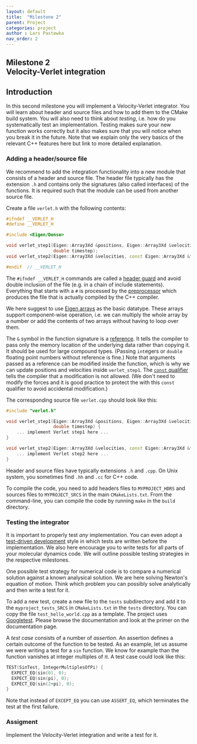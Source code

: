 ```yaml
---
layout: default
title:  "Milestone 2"
parent: Project
categories: project
author : Lars Pastewka
nav_order: 2
---
```


## Milestone 2 <br/> Velocity-Verlet integration

## Introduction

In this second milestone you will implement a Velocity-Verlet integrator. You will learn about header and source
files and how to add them to the CMake build system. You will also need to think about *testing*, i.e. how do
you systematically test an implementation. Testing makes sure your new function works correctly but it also makes
sure that you will notice when you break it in the future. Note that we explain only the very basics of the
relevant C++ features here but link to more detailed explanation.

### Adding a header/source file

We recommend to add the integration functionality into a new module that consists of a header and source file.
The header file typically has the extension `.h` and contains only the signatures (also called interfaces) of
the functions. It is required such that the module can be used from another source file.

Create a file `verlet.h` with the following contents:
```c++
#ifndef __VERLET_H
#define __VERLET_H

#include <Eigen/Dense>

void verlet_step1(Eigen::Array3Xd &positions, Eigen::Array3Xd &velocities, const Eigen::Array3Xd &forces,
                  double timestep);
void verlet_step2(Eigen::Array3Xd &velocities, const Eigen::Array3Xd &forces, double timestep);

#endif  // __VERLET_H
```
The `#ifndef __VERLET_H` commands are called a [header guard](https://en.wikipedia.org/wiki/Include_guard) and
avoid double inclusion of the file (e.g. in a chain of include statements). Everything that starts with a `#`
is processed by the [preprocessor](https://en.wikipedia.org/wiki/C_preprocessor) which produces the file that
is actually compiled by the C++ compiler.

We here suggest to use [Eigen arrays](https://eigen.tuxfamily.org/dox/group__TutorialArrayClass.html) as the basic
datatype. These arrays support component-wise operation, i.e. we can multiply the whole array by a number or add
the contents of two arrays without having to loop over them.

The `&` symbol in the function signature is a [reference](https://en.wikipedia.org/wiki/Reference_(C%2B%2B)). It tells the
compiler to pass only the memory location of the underlying data rather than copying it. It should be used for large
compound types. (Passing `int`egers or `double` floating point numbers without reference is fine.) Note that arguments
passed as a reference can be modified inside the function, which is why we can update positions and velocities inside
`verlet_step1`. The [`const` qualifier](https://en.cppreference.com/w/c/language/const) tells the compiler that a modification
is not allowed. (We don't need to modify the forces and it is good practice to protect the with this `const` qualifier
to avoid accidental modification.)

The corresponding source file `verlet.cpp` should look like this:
```c++
#include "verlet.h"

void verlet_step1(Eigen::Array3Xd &positions, Eigen::Array3Xd &velocities, const Eigen::Array3Xd &forces,
                  double timestep) {
    ... implement Verlet step1 here ...
}

void verlet_step2(Eigen::Array3Xd &velocities, const Eigen::Array3Xd &forces, double timestep) {
    ... implement Verlet step2 here ...
}
```
Header and source files have typically extensions `.h` and `.cpp`. On Unix system, you sometimes find `.hh` and `.cc`
for C++ code.

To compile the code, you need to add headers files to `MYPROJECT_HDRS` and sources files to `MYPROJECT_SRCS` in the
main `CMakeLists.txt`. From the command-line, you can compile the code by running `make` in the `build` directory.

### Testing the integrator

It is important to properly test _any_ implementation. You can even adopt a [test-driven development](https://en.wikipedia.org/wiki/Test-driven_development)
style in which tests are written before the implementation. We also here encourage you to write tests for all parts
of your molecular dynamics code. We will outline possible testing strategies in the respective milestones.

One possible test strategy for numerical code is to compare a numerical solution against a known analysical solution.
We are here solving Newton's equation of motion. Think which problem you can possibly solve analytically and then write
a test for it.

To add a new test, create a new file to the `tests` subdirectory and add it to the `myproject_tests_SRCS` in `CMakeLists.txt`
in the `tests` directory. You can copy the file `test_hello_world.cpp` as a template. The project uses [Googletest](https://google.github.io/googletest/).
Please browse the documentation and look at the primer on the documentation page.

A _test case_ consists of a number of _assertion_. An assertion defines a certain outcome of the function to be tested.
As an example, let us assume we were writing a test for a `sin` function. We know for example than the function vanishes
at integer multiples of $\pi$. A test case could look like this:
```c++
TEST(SinTest, IntegerMultiplesOfPi) {
  EXPECT_EQ(sin(0), 0);
  EXPECT_EQ(sin(pi), 0);
  EXPECT_EQ(sin(2+pi), 0);
}
```
Note that instead of `EXCEPT_EQ` you can use `ASSERT_EQ`, which terminates the test at the first failure.

### Assigment

Implement the Velocity-Verlet integration and write a test for it.

